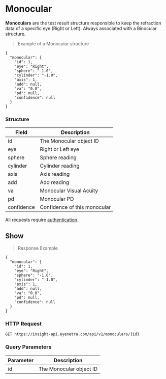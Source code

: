 # Monocular

**Monoculars** are the test result structure responsible to keep the refraction data of a specific eye (Right or Left). Always associated with a Binocular structure.

> Example of a Monocular structure

````
{
  "monocular": {
    "id": 1,
    "eye": "Right",
    "sphere": "-1.0",
    "cylinder": "-1.0",
    "axis": 1,
    "add": null,
    "va": "0.8",
    "pd": null,
    "confidence": null
  }
}
````

### Structure

Field           | Description
--------------- | -------------------------------------------------------------------------------
id              | The Monocular object ID
eye             | Right or Left eye
sphere          | Sphere reading
cylinder        | Cylinder reading
axis            | Axis reading
add             | Add reading
va              | Monocular Visual Acuity
pd              | Monocular PD
confidence      | Confidence of this monocular

<aside class="warn">
All requests require <a href="#basic-authentication">authentication</a>.
</aside>

## Show

> Response Example 

````
{
  "monocular": {
    "id": 1,
    "eye": "Right",
    "sphere": "-1.0",
    "cylinder": "-1.0",
    "axis": 1,
    "add": null,
    "va": "0.8",
    "pd": null,
    "confidence": null
  }
}
````

### HTTP Request

`GET https://insight-api.eyenetra.com/api/v1/monoculars/{id}`

### Query Parameters

Parameter       | Description
--------------- | -------------------------------------------------------------------------------
id              | The Monocular object ID
